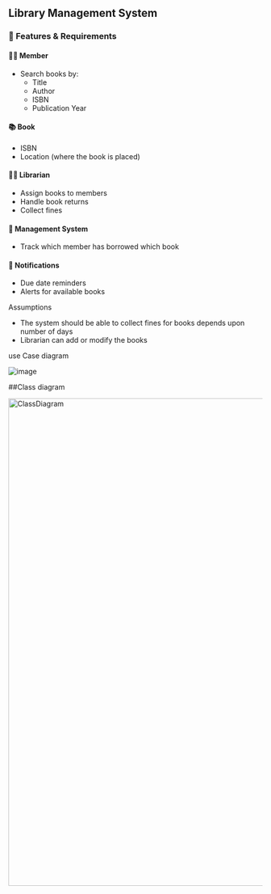 ## Library Management System

### 📌 Features & Requirements

#### 🧑‍💼 Member
- Search books by:
  - Title
  - Author
  - ISBN
  - Publication Year

#### 📚 Book
- ISBN
- Location (where the book is placed)

#### 👨‍🏫 Librarian
- Assign books to members
- Handle book returns
- Collect fines

#### 🏢 Management System
- Track which member has borrowed which book

#### 🔔 Notifications
- Due date reminders
- Alerts for available books


Assumptions
- The system should be able to collect fines for books depends upon number of days
- Librarian can add or modify the books




use Case diagram

![image](https://github.com/user-attachments/assets/6b791262-7451-4a1d-8207-ac76e7b5b5d6)


##Class diagram

<img width="965" alt="ClassDiagram" src="https://github.com/user-attachments/assets/28f779ee-32b5-4adc-b942-52cc19d651b5" />




